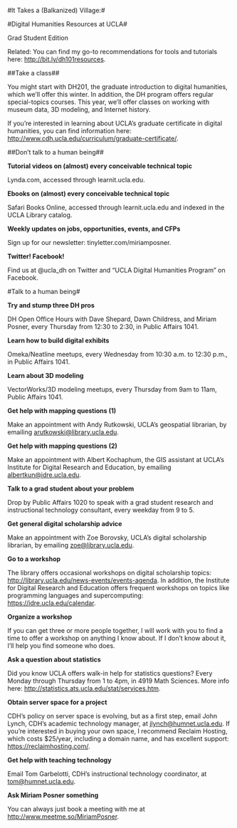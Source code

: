 #It Takes a (Balkanized) Village:#

#Digital Humanities Resources at UCLA#

Grad Student Edition

Related: You can find my go-to recommendations for tools and tutorials
here: http://bit.ly/dh101resources.

##Take a class##

You might start with DH201, the graduate introduction to digital
humanities, which we’ll offer this winter. In addition, the DH program
offers regular special-topics courses. This year, we’ll offer classes on
working with museum data, 3D modeling, and Internet history.

If you’re interested in learning about UCLA’s graduate certificate in
digital humanities, you can find information here:
http://www.cdh.ucla.edu/curriculum/graduate-certificate/.

##Don’t talk to a human being##

**Tutorial videos on (almost) every conceivable technical topic**

Lynda.com, accessed through learnit.ucla.edu.

**Ebooks on (almost) every conceivable technical topic**

Safari Books Online, accessed through learnit.ucla.edu and indexed in
the UCLA Library catalog.

**Weekly updates on jobs, opportunities, events, and CFPs**

Sign up for our newsletter: tinyletter.com/miriamposner.

**Twitter! Facebook!**

Find us at @ucla\_dh on Twitter and “UCLA Digital Humanities Program” on
Facebook.

#Talk to a human being#

**Try and stump three DH pros**

DH Open Office Hours with Dave Shepard, Dawn Childress, and Miriam
Posner, every Thursday from 12:30 to 2:30, in Public Affairs 1041.

**Learn how to build digital exhibits**

Omeka/Neatline meetups, every Wednesday from 10:30 a.m. to 12:30 p.m.,
in Public Affairs 1041.

**Learn about 3D modeling**

VectorWorks/3D modeling meetups, every Thursday from 9am to 11am, Public
Affairs 1041.

**Get help with mapping questions (1)**

Make an appointment with Andy Rutkowski, UCLA’s geospatial librarian, by
emailing arutkowski@library.ucla.edu.

**Get help with mapping questions (2)**

Make an appointment with Albert Kochaphum, the GIS assistant at UCLA’s
Institute for Digital Research and Education, by emailing
albertkun@idre.ucla.edu.

**Talk to a grad student about your problem**

Drop by Public Affairs 1020 to speak with a grad student research and
instructional technology consultant, every weekday from 9 to 5.

**Get general digital scholarship advice**

Make an appointment with Zoe Borovsky, UCLA’s digital scholarship
librarian, by emailing zoe@library.ucla.edu.

**Go to a workshop**

The library offers occasional workshops on digital scholarship topics:
http://library.ucla.edu/news-events/events-agenda. In addition, the
Institute for Digital Research and Education offers frequent workshops
on topics like programming languages and supercomputing:
https://idre.ucla.edu/calendar.

**Organize a workshop**

If you can get three or more people together, I will work with you to
find a time to offer a workshop on anything I know about. If I don’t
know about it, I’ll help you find someone who does.

**Ask a question about statistics**

Did you know UCLA offers walk-in help for statistics questions? Every
Monday through Thursday from 1 to 4pm, in 4919 Math Sciences. More info
here: http://statistics.ats.ucla.edu/stat/services.htm.

**Obtain server space for a project**

CDH’s policy on server space is evolving, but as a first step, email
John Lynch, CDH’s academic technology manager, at
jlynch@humnet.ucla.edu. If you’re interested in buying your own space, I
recommend Reclaim Hosting, which costs $25/year, including a domain
name, and has excellent support: https://reclaimhosting.com/.

**Get help with teaching technology**

Email Tom Garbelotti, CDH’s instructional technology coordinator, at
tom@humnet.ucla.edu.

**Ask Miriam Posner something**

You can always just book a meeting with me at
http://www.meetme.so/MiriamPosner.
